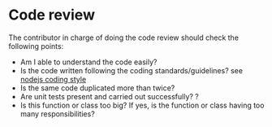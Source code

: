 # Code review

The contributor in charge of doing the code review should check the following points:

* Am I able to understand the code easily?
* Is the code written following the coding standards/guidelines? see [nodejs coding style](https://medium.com/swlh/node-js-coding-style-guidelines-74a20d00c40b)
* Is the same code duplicated more than twice?
* Are unit tests present and carried out successfully? ?
* Is this function or class too big? If yes, is the function or class having too many responsibilities?
